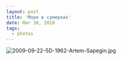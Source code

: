 ```yaml
---
layout: post
title: 'Море в сумерках'
date: Mar 30, 2010
tags:
  - photos
---
```


![2009-09-22-5D-1962-Artem-Sapegin.jpg](photo://339)
